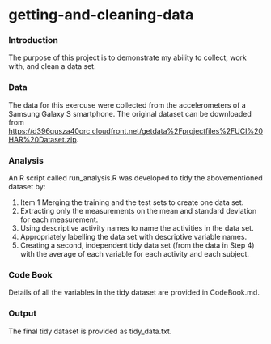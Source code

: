 # getting-and-cleaning-data

### Introduction
The purpose of this project is to demonstrate my ability to collect, work with, and clean a data set. 

### Data
The data for this exercuse were collected from the accelerometers of a Samsung Galaxy S smartphone. The original dataset can be downloaded from https://d396qusza40orc.cloudfront.net/getdata%2Fprojectfiles%2FUCI%20HAR%20Dataset.zip.

### Analysis
An R script called run_analysis.R was developed to tidy the abovementioned dataset by:
1. Item 1 Merging the training and the test sets to create one data set.
2. Extracting only the measurements on the mean and standard deviation for each measurement.
3. Using descriptive activity names to name the activities in the data  set.
4. Appropriately labelling the data set with descriptive variable names.
5. Creating a second, independent tidy data set (from the data in Step 4) with the average of each variable for each activity and each subject.

### Code Book
Details of all the variables in the tidy dataset are provided in CodeBook.md.

### Output
The final tidy dataset is provided as tidy_data.txt.

